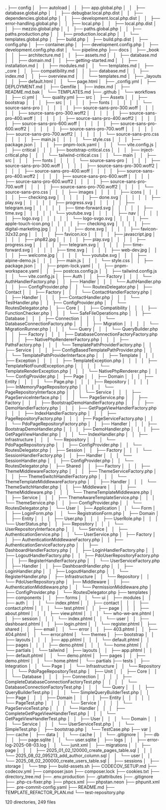 .
├── config
│   ├── autoload
│   │   ├── app.global.php
│   │   ├── database.global.php
│   │   ├── debugbar.local.php.dist
│   │   ├── dependencies.global.php
│   │   ├── development.local.php.dist
│   │   ├── error-handling.global.php
│   │   ├── local.php
│   │   ├── local.php.dist
│   │   ├── mezzio.global.php
│   │   ├── paths.global.php
│   │   ├── paths.production.php
│   │   ├── production.local.php
│   │   └── templates.global.php
│   ├── build.php
│   ├── build.php.dist
│   ├── config.php
│   ├── container.php
│   ├── development.config.php
│   ├── development.config.php.dist
│   └── pipeline.php
├── docs
│   ├── _book
│   │   ├── architecture.md
│   │   ├── assets.md
│   │   ├── database.md
│   │   ├── domain.md
│   │   ├── getting-started.md
│   │   ├── installation.md
│   │   ├── modules.md
│   │   └── templates.md
│   ├── _core
│   │   ├── compatibility.md
│   │   ├── database.md
│   │   ├── index.md
│   │   ├── overview.md
│   │   └── templates.md
│   ├── _layouts
│   │   ├── default.html
│   │   └── page.html
│   ├── _config.yml
│   ├── DEPLOYMENT.md
│   ├── Gemfile
│   ├── index.md
│   ├── README.md.bak
│   └── TEMPLATES.md
├── .github
│   └── workflows
│       ├── ci.yml
│       └── quality.yml
├── src
│   ├── Assets
│   │   ├── bootstrap
│   │   │   ├── src
│   │   │   │   ├── fonts
│   │   │   │   │   └── source-sans-pro
│   │   │   │   │       ├── source-sans-pro-300.woff
│   │   │   │   │       ├── source-sans-pro-300.woff2
│   │   │   │   │       ├── source-sans-pro-400.woff
│   │   │   │   │       ├── source-sans-pro-400.woff2
│   │   │   │   │       ├── source-sans-pro-600.woff
│   │   │   │   │       ├── source-sans-pro-600.woff2
│   │   │   │   │       ├── source-sans-pro-700.woff
│   │   │   │   │       ├── source-sans-pro-700.woff2
│   │   │   │   │       └── source-sans-pro.css
│   │   │   │   ├── main.js
│   │   │   │   └── style.css
│   │   │   ├── package.json
│   │   │   ├── pnpm-lock.yaml
│   │   │   └── vite.config.js
│   │   ├── critical
│   │   │   ├── bootstrap-critical.css
│   │   │   ├── inject-critical.php
│   │   │   └── tailwind-critical.css
│   │   └── main
│   │       ├── src
│   │       │   ├── fonts
│   │       │   │   └── source-sans-pro
│   │       │   │       ├── source-sans-pro-300.woff
│   │       │   │       ├── source-sans-pro-300.woff2
│   │       │   │       ├── source-sans-pro-400.woff
│   │       │   │       ├── source-sans-pro-400.woff2
│   │       │   │       ├── source-sans-pro-600.woff
│   │       │   │       ├── source-sans-pro-600.woff2
│   │       │   │       ├── source-sans-pro-700.woff
│   │       │   │       ├── source-sans-pro-700.woff2
│   │       │   │       └── source-sans-pro.css
│   │       │   ├── images
│   │       │   │   ├── icons
│   │       │   │   │   ├── checking.svg
│   │       │   │   │   ├── done.svg
│   │       │   │   │   ├── play.svg
│   │       │   │   │   ├── progress.svg
│   │       │   │   │   ├── telegram.svg
│   │       │   │   │   ├── time-forward.svg
│   │       │   │   │   ├── time.svg
│   │       │   │   │   └── youtube.svg
│   │       │   │   ├── nav
│   │       │   │   │   ├── logo.svg
│   │       │   │   │   └── logo-svgo.svg
│   │       │   │   ├── apple-touch-icon.png
│   │       │   │   ├── checking.svg
│   │       │   │   ├── digital-marketing.jpg
│   │       │   │   ├── done.svg
│   │       │   │   ├── favicon-32x32.png
│   │       │   │   ├── favicon.ico
│   │       │   │   ├── javascript.jpg
│   │       │   │   ├── php82.jpg
│   │       │   │   ├── play.svg
│   │       │   │   ├── progress.svg
│   │       │   │   ├── telegram.svg
│   │       │   │   ├── time-forward.svg
│   │       │   │   ├── time.svg
│   │       │   │   ├── web-dev.jpg
│   │       │   │   ├── welcome.jpg
│   │       │   │   └── youtube.svg
│   │       │   ├── alpine-demo.js
│   │       │   ├── main.js
│   │       │   └── style.css
│   │       ├── package.json
│   │       ├── pnpm-lock.yaml
│   │       ├── pnpm-workspace.yaml
│   │       ├── postcss.config.js
│   │       ├── tailwind.config.js
│   │       └── vite.config.js
│   ├── Auth
│   │   ├── Factory
│   │   │   └── AuthHandlerFactory.php
│   │   ├── Handler
│   │   │   └── AuthHandler.php
│   │   ├── ConfigProvider.php
│   │   └── RoutesDelegator.php
│   ├── Contact
│   │   ├── Factory
│   │   │   └── ContactHandlerFactory.php
│   │   ├── Handler
│   │   │   ├── ContactHandler.php
│   │   │   └── TestHandler.php
│   │   ├── ConfigProvider.php
│   │   └── RoutesDelegator.php
│   ├── Core
│   │   ├── Compatibility
│   │   │   ├── FunctionChecker.php
│   │   │   └── SafeFileOperations.php
│   │   ├── Database
│   │   │   ├── Connection
│   │   │   │   └── DatabaseConnectionFactory.php
│   │   │   ├── Migration
│   │   │   │   └── MigrationRunner.php
│   │   │   └── Query
│   │   │       └── QueryBuilder.php
│   │   ├── Factory
│   │   │   ├── DatabaseConnectionFactoryFactory.php
│   │   │   ├── NativePhpRendererFactory.php
│   │   │   ├── PathsFactory.php
│   │   │   └── TemplatePathProviderFactory.php
│   │   ├── Service
│   │   │   ├── ConfigBasedTemplatePathProvider.php
│   │   │   └── TemplatePathProviderInterface.php
│   │   ├── Template
│   │   │   ├── Exception
│   │   │   │   ├── TemplateException.php
│   │   │   │   ├── TemplateNotFoundException.php
│   │   │   │   └── TemplateRenderException.php
│   │   │   └── NativePhpRenderer.php
│   │   └── ConfigProvider.php
│   ├── Page
│   │   ├── Domain
│   │   │   ├── Entity
│   │   │   │   └── Page.php
│   │   │   ├── Repository
│   │   │   │   ├── InMemoryPageRepository.php
│   │   │   │   └── PageRepositoryInterface.php
│   │   │   └── Service
│   │   │       ├── PageServiceInterface.php
│   │   │       └── PageService.php
│   │   ├── Factory
│   │   │   ├── BootstrapDemoHandlerFactory.php
│   │   │   ├── DemoHandlerFactory.php
│   │   │   ├── GetPageViewHandlerFactory.php
│   │   │   ├── IndexHandlerFactory.php
│   │   │   ├── PageRepositoryFactory.php
│   │   │   ├── PageServiceFactory.php
│   │   │   └── PdoPageRepositoryFactory.php
│   │   ├── Handler
│   │   │   ├── BootstrapDemoHandler.php
│   │   │   ├── DemoHandler.php
│   │   │   ├── GetPageViewHandler.php
│   │   │   └── IndexHandler.php
│   │   ├── Infrastructure
│   │   │   └── Repository
│   │   │       └── PdoPageRepository.php
│   │   ├── ConfigProvider.php
│   │   └── RoutesDelegator.php
│   ├── Session
│   │   ├── Factory
│   │   │   └── SessionHandlerFactory.php
│   │   ├── Handler
│   │   │   └── SessionHandler.php
│   │   ├── ConfigProvider.php
│   │   └── RoutesDelegator.php
│   ├── Shared
│   │   ├── Factory
│   │   │   ├── ThemeMiddlewareFactory.php
│   │   │   ├── ThemeServiceFactory.php
│   │   │   ├── ThemeSwitchHandlerFactory.php
│   │   │   └── ThemeTemplateMiddlewareFactory.php
│   │   ├── Handler
│   │   │   └── ThemeSwitchHandler.php
│   │   ├── Middleware
│   │   │   ├── ThemeMiddleware.php
│   │   │   └── ThemeTemplateMiddleware.php
│   │   ├── Service
│   │   │   ├── ThemeAwareTemplateService.php
│   │   │   └── ThemeService.php
│   │   ├── ConfigProvider.php
│   │   └── RoutesDelegator.php
│   └── User
│       ├── Application
│       │   └── Form
│       │       ├── LoginForm.php
│       │       └── RegistrationForm.php
│       ├── Domain
│       │   ├── Entity
│       │   │   ├── User.php
│       │   │   ├── UserRole.php
│       │   │   └── UserStatus.php
│       │   ├── Repository
│       │   │   └── UserRepositoryInterface.php
│       │   └── Service
│       │       ├── AuthenticationService.php
│       │       └── UserService.php
│       ├── Factory
│       │   ├── AuthenticationMiddlewareFactory.php
│       │   ├── AuthenticationServiceFactory.php
│       │   ├── DashboardHandlerFactory.php
│       │   ├── LoginHandlerFactory.php
│       │   ├── LogoutHandlerFactory.php
│       │   ├── PdoUserRepositoryFactory.php
│       │   ├── RegisterHandlerFactory.php
│       │   └── UserServiceFactory.php
│       ├── Handler
│       │   ├── DashboardHandler.php
│       │   ├── LoginHandler.php
│       │   ├── LogoutHandler.php
│       │   └── RegisterHandler.php
│       ├── Infrastructure
│       │   └── Repository
│       │       └── PdoUserRepository.php
│       ├── Middleware
│       │   ├── AuthenticationMiddleware.php
│       │   └── PermissionMiddleware.php
│       ├── ConfigProvider.php
│       └── RoutesDelegator.php
├── templates
│   ├── components
│   │   ├── forms
│   │   └── ui
│   ├── modules
│   │   ├── auth
│   │   │   └── index.phtml
│   │   ├── contact
│   │   │   ├── contact.phtml
│   │   │   └── test.phtml
│   │   ├── page
│   │   │   ├── about.phtml
│   │   │   ├── view.phtml
│   │   │   └── who-we-are.phtml
│   │   ├── session
│   │   │   └── index.phtml
│   │   └── user
│   │       ├── dashboard.phtml
│   │       ├── login.phtml
│   │       └── register.phtml
│   ├── shared
│   │   ├── email
│   │   └── error
│   │       ├── 403.phtml
│   │       ├── 404.phtml
│   │       └── error.phtml
│   └── themes
│       ├── bootstrap
│       │   ├── layouts
│       │   │   ├── app.phtml
│       │   │   └── default.phtml
│       │   ├── pages
│       │   │   ├── demo.phtml
│       │   │   └── home.phtml
│       │   └── partials
│       └── tailwind
│           ├── layouts
│           │   ├── app.phtml
│           │   ├── default.phtml
│           │   └── demo.phtml
│           ├── pages
│           │   ├── demo.phtml
│           │   └── home.phtml
│           └── partials
├── tests
│   ├── Integration
│   │   └── Page
│   │       └── Infrastructure
│   │           └── Repository
│   │               └── PdoPageRepositoryTest.php
│   ├── Unit
│   │   ├── Core
│   │   │   └── Database
│   │   │       ├── Connection
│   │   │       │   ├── CompleteDatabaseConnectionFactoryTest.php
│   │   │       │   └── DatabaseConnectionFactoryTest.php
│   │   │       └── Query
│   │   │           ├── QueryBuilderTest.php
│   │   │           └── SimpleQueryBuilderTest.php
│   │   ├── Page
│   │   │   ├── Domain
│   │   │   │   ├── Entity
│   │   │   │   │   └── PageTest.php
│   │   │   │   └── Service
│   │   │   │       └── PageServiceTest.php
│   │   │   └── Handler
│   │   │       ├── CompleteGetPageViewHandlerTest.php
│   │   │       └── GetPageViewHandlerTest.php
│   │   ├── User
│   │   │   └── Domain
│   │   │       └── Service
│   │   │           └── UserServiceTest.php
│   │   └── SimpleTest.php
│   ├── bootstrap.php
│   └── TestCase.php
├── var
│   ├── cache
│   ├── data
│   │   └── cache
│   │       └── .gitignore
│   ├── db
│   │   ├── page.sqlite
│   │   └── user.sqlite
│   ├── logs
│   │   ├── error-log-2025-08-03.log
│   │   └── junit.xml
│   ├── migrations
│   │   ├── page
│   │   │   ├── 2025_01_02_120000_create_pages_table.sql
│   │   │   └── 2025_08_02_095213_add_author_column.sql
│   │   └── user
│   │       └── 2025_08_02_200000_create_users_table.sql
│   ├── sessions
│   ├── storage
│   └── tmp
├── build-assets.sh
├── CODECOV_SETUP.md
├── codecov.yml
├── composer.json
├── composer.lock
├── cookies.txt
├── directory_tree.md
├── .env.production
├── .gitattributes
├── .gitignore
├── .php-cs-fixer.php
├── phpcs.xml
├── phpstan.neon
├── phpunit.xml
├── .pre-commit-config.yaml
├── README.md
├── TEMPLATE_REFACTOR_PLAN.md
└── test-repository.php

120 directories, 249 files
